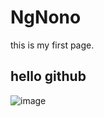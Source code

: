 # NgNono
this is my first page.
## hello github
![image](http://github.com/NgNono55/NgNono/tree/master/image/捕获.PNG)
